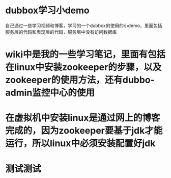 # dubbox学习小demo
自己通过一些学习视频和博客，学习的一个dubbox的使用的小demo，里面包括服务层的代码和表现层的代码，服务层中没有访问数据库

# wiki中是我的一些学习笔记，里面有包括在linux中安装zookeeper的步骤，以及zookeeper的使用方法，还有dubbo-admin监控中心的使用
# 在虚拟机中安装linux是通过网上的博客完成的，因为zookeeper要基于jdk才能运行，所以linux中必须安装配置好jdk
# 测试测试
